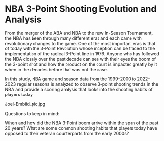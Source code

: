 # NBA 3-Point Shooting Evolution and Analysis

From the merger of the ABA and NBA to the new In-Season Tournament, the NBA has been through many different eras and each came with revolutionary changes to the game. One of the most important eras is that of today with the 3-Point Revolution whose inception can be traced to the implementation of the radical 3-Point line in 1976. Anyone who has followed the NBA closely over the past decade can see with their eyes the boom of the 3-point shot and how the product on the court is impacted greatly by it when in the decades before that was not the case.

In this study, NBA game and season data from the 1999–2000 to 2022–2023 regular seasons is analyzed to observe 3-point shooting trends in the NBA and provide a scoring analysis that looks into the shooting habits of players today.

Joel-Embiid_pic.jpg

Questions to keep in mind:

When and how did the NBA 3-Point boom arrive within the span of the past 20 years?
What are some common shooting habits that players today have opposed to their veteran counterparts from the early 2000s?
